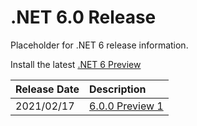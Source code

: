 # .NET 6.0 Release

Placeholder for .NET 6 release information.

Install the latest [.NET 6 Preview](https://dotnet.microsoft.com/download/dotnet/6.0)

| Release Date | Description |
| :-- | :-- |
| 2021/02/17 | [6.0.0 Preview 1](https://github.com/dotnet/core/blob/master/release-notes/6.0/preview/6.0.0-preview.1.md) |
